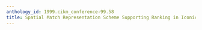 ```yaml
---
anthology_id: 1999.cikm_conference-99.58
title: Spatial Match Representation Scheme Supporting Ranking in Iconic Images Databases
---
```

